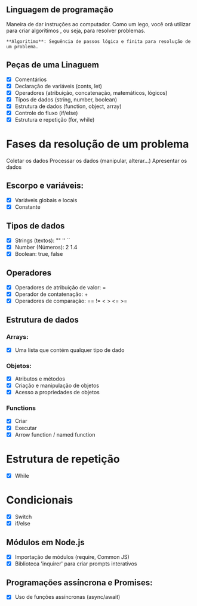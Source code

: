 ## Linguagem de programação

Maneira de dar instruções ao computador.
Como um lego, você orá utilizar para criar algoritimos , ou seja, para resolver problemas.

    **Algoritimo**: Seguência de passos lógica e finita para resolução de um problema.

## Peças de uma Linaguem

- [x] Comentários
- [x] Declaração de variáveis (conts, let)
- [x] Operadores (atribuição, concatenação, matemáticos, lógicos)
- [x] Típos de dados (string, number, boolean)
- [x] Estrutura de dados (function, object, array)
- [x] Controle do fluxo (if/else)
- [x] Estrutura e repetição (for, while)

# Fases da resolução de um problema 

Coletar os dados
Processar os dados (manipular, alterar...)
Apresentar os dados


## Escorpo e variáveis:

- [x] Variáveis globais e locais
- [x] Constante

## Tipos de dados

- [x] Strings (textos): "" '' ``
- [x] Number (Números): 2 1.4
- [x] Boolean: true, false

## Operadores

- [x] Operadores de atribuição de valor: =
- [x] Operador de contatenação: +
- [x] Operadores de comparação: == != <  > <= >= 

## Estrutura de dados

### Arrays:

- [x] Uma lista que contém qualquer tipo de dado

### Objetos:

- [x] Atributos e métodos
- [x] Criação e manipulação de objetos
- [x] Acesso a propriedades de objetos

### Functions

- [x] Criar 
- [x] Executar
- [x] Arrow function / named function

# Estrutura de repetição

- [x] While

# Condicionais 

- [x] Switch
- [x] if/else

## Módulos em Node.js

- [x] Importação de módulos (require,  Common JS)
- [x] Biblioteca 'inquirer' para criar prompts interativos

## Programações assíncrona e Promises:

- [x] Uso de funções assíncronas (async/await)

